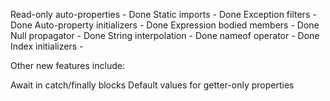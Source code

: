 Read-only auto-properties		- Done
Static imports					- Done
Exception filters				- Done
Auto-property initializers		- Done
Expression bodied members		- Done
Null propagator					- Done
String interpolation			- Done
nameof operator					- Done
Index initializers				-

Other new features include:

Await in catch/finally blocks
Default values for getter-only properties